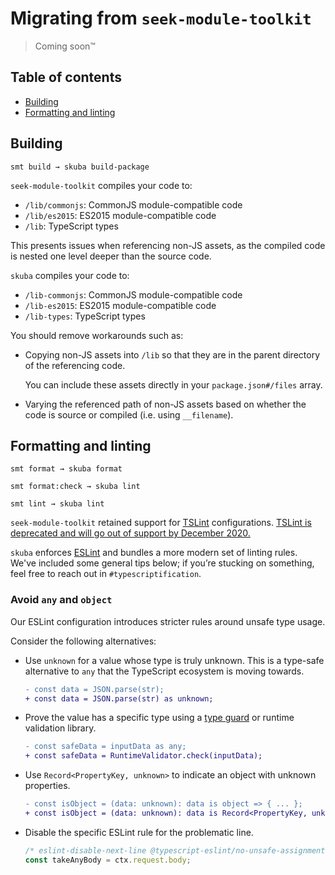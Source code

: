# Migrating from `seek-module-toolkit`

> Coming soon™️

## Table of contents

- [Building](#building)
- [Formatting and linting](#formatting-and-linting)

## Building

```shell
smt build → skuba build-package
```

`seek-module-toolkit` compiles your code to:

- `/lib/commonjs`: CommonJS module-compatible code
- `/lib/es2015`: ES2015 module-compatible code
- `/lib`: TypeScript types

This presents issues when referencing non-JS assets,
as the compiled code is nested one level deeper than the source code.

`skuba` compiles your code to:

- `/lib-commonjs`: CommonJS module-compatible code
- `/lib-es2015`: ES2015 module-compatible code
- `/lib-types`: TypeScript types

You should remove workarounds such as:

- Copying non-JS assets into `/lib` so that they are in the parent directory of the referencing code.

  You can include these assets directly in your `package.json#/files` array.

- Varying the referenced path of non-JS assets based on whether the code is source or compiled (i.e. using `__filename`).

## Formatting and linting

```shell
smt format → skuba format

smt format:check → skuba lint

smt lint → skuba lint
```

`seek-module-toolkit` retained support for [TSLint] configurations.
[TSLint is deprecated and will go out of support by December 2020.](https://github.com/palantir/tslint/issues/4534)

`skuba` enforces [ESLint] and bundles a more modern set of linting rules.
We've included some general tips below;
if you’re stucking on something, feel free to reach out in `#typescriptification`.

[eslint]: https://eslint.org/
[tslint]: https://palantir.github.io/tslint/

### Avoid `any` and `object`

Our ESLint configuration introduces stricter rules around unsafe type usage.

Consider the following alternatives:

- Use `unknown` for a value whose type is truly unknown. This is a type-safe alternative to `any` that the TypeScript ecosystem is moving towards.

  ```diff
  - const data = JSON.parse(str);
  + const data = JSON.parse(str) as unknown;
  ```

- Prove the value has a specific type using a [type guard](https://www.typescriptlang.org/docs/handbook/advanced-types.html#user-defined-type-guards) or runtime validation library.

  ```diff
  - const safeData = inputData as any;
  + const safeData = RuntimeValidator.check(inputData);
  ```

- Use `Record<PropertyKey, unknown>` to indicate an object with unknown properties.

  ```diff
  - const isObject = (data: unknown): data is object => { ... };
  + const isObject = (data: unknown): data is Record<PropertyKey, unknown> => { ... };
  ```

- Disable the specific ESLint rule for the problematic line.

  ```typescript
  /* eslint-disable-next-line @typescript-eslint/no-unsafe-assignment */
  const takeAnyBody = ctx.request.body;
  ```
